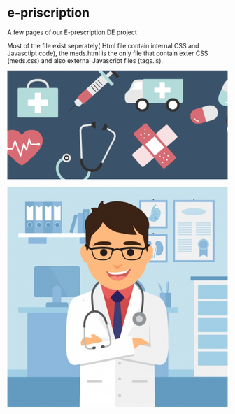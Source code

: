 # e-priscription
A few pages of our E-prescription DE project

Most of the file exist seperately( Html file contain internal CSS and Javasctipt code), the meds.html is the only file that
contain exter CSS (meds.css) and also external Javascript files (tags.js).

![](d1.png)


![](doc.jpg)

